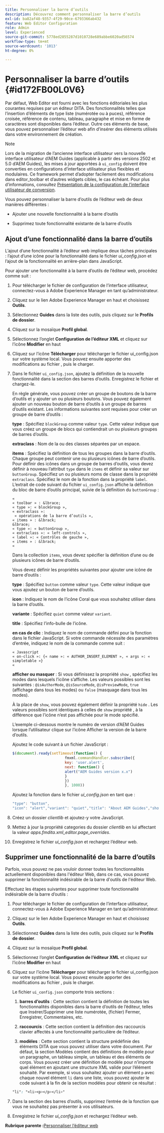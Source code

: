 ```yaml
---
title: Personnaliser la barre d’outils
description: Découvrez comment personnaliser la barre d’outils
exl-id: ba82af48-9357-4f29-90ce-6793366ab432
feature: Web Editor Configuration
role: Admin
level: Experienced
source-git-commit: 5778ed2855287d1010728e689abbe6020ad56574
workflow-type: tm+mt
source-wordcount: '1013'
ht-degree: 0%

---
```


# Personnaliser la barre d’outils {#id172FB00L0V6}

Par défaut, Web Editor est fourni avec les fonctions éditoriales les plus courantes requises par un éditeur DITA. Des fonctionnalités telles que l’insertion d’éléments de type liste \(numérotée ou à puces\), référence croisée, référence de contenu, tableau, paragraphe et mise en forme de caractères sont disponibles dans l’éditeur. Outre ces éléments de base, vous pouvez personnaliser l’éditeur web afin d’insérer des éléments utilisés dans votre environnement de création.

>[!NOTE]
>
> Lors de la migration de l’ancienne interface utilisateur vers la nouvelle interface utilisateur d’AEM Guides (applicable à partir des versions 2502 et 5.0 d’AEM Guides), les mises à jour apportées à `ui_config` doivent être converties en configurations d’interface utilisateur plus flexibles et modulaires. Ce framework permet d’adopter facilement des modifications dans editor_toolbar et d’autres widgets cibles, le cas échéant. Pour plus d’informations, consultez [Présentation de la configuration de l’interface utilisateur de conversion](https://experienceleague.adobe.com/fr/docs/experience-manager-guides-learn/videos/advanced-user-guide/conver-ui-config).

Vous pouvez personnaliser la barre d’outils de l’éditeur web de deux manières différentes :

- Ajouter une nouvelle fonctionnalité à la barre d’outils

- Supprimez toute fonctionnalité existante de la barre d’outils


## Ajout d’une fonctionnalité dans la barre d’outils

L’ajout d’une fonctionnalité à l’éditeur web implique deux tâches principales : l’ajout d’une icône pour la fonctionnalité dans le fichier *ui\_config.json* et l’ajout de la fonctionnalité en arrière-plan dans JavaScript.

Pour ajouter une fonctionnalité à la barre d’outils de l’éditeur web, procédez comme suit :

1. Pour télécharger le fichier de configuration de l’interface utilisateur, connectez-vous à Adobe Experience Manager en tant qu’administrateur.

1. Cliquez sur le lien Adobe Experience Manager en haut et choisissez **Outils**.
1. Sélectionnez **Guides** dans la liste des outils, puis cliquez sur le **Profils de dossier**.
1. Cliquez sur la mosaïque **Profil global**.
1. Sélectionnez l’onglet **Configuration de l’éditeur XML** et cliquez sur l’icône **Modifier** en haut
1. Cliquez sur l’icône **Télécharger** pour télécharger le fichier ui\_config.json sur votre système local. Vous pouvez ensuite apporter des modifications au fichier , puis le charger.
1. Dans le fichier `ui_config.json`, ajoutez la définition de la nouvelle fonctionnalité dans la section des barres d’outils. Enregistrez le fichier et chargez-le.

   En règle générale, vous pouvez créer un groupe de boutons de la barre d’outils et y ajouter un ou plusieurs boutons. Vous pouvez également ajouter un nouveau bouton de barre d’outils à un groupe de barres d’outils existant. Les informations suivantes sont requises pour créer un groupe de barre d’outils :

   **type** :   Spécifiez `blockGroup` comme valeur `type`. Cette valeur indique que vous créez un groupe de blocs qui contiendrait un ou plusieurs groupes de barres d’outils.

   **extraclass** :   Nom de la ou des classes séparées par un espace.

   **items** :   Spécifiez la définition de tous les groupes dans la barre d’outils. Chaque groupe peut contenir une ou plusieurs icônes de barre d’outils. Pour définir des icônes dans un groupe de barres d’outils, vous devez définir à nouveau l’attribut `type` dans le `items` et définir sa valeur sur `buttonGroup`. Spécifiez un ou plusieurs noms de classe dans la propriété `extraclass`. Spécifiez le nom de la fonction dans la propriété `label`. L’extrait de code suivant du fichier `ui_config.json` affiche la définition du bloc de barre d’outils principal, suivie de la définition du `buttonGroup` :

       « 
       « toolbar » : &lbrace;
       « type »: « blockGroup »,
       « extraclass »:
        « opérations de la barre d’outils »,
       « items » : &lbrack;
       &lbrace;
       « type »: « buttonGroup »,
       « extraclass »: « left-controls »,
       « label »: « Contrôles de gauche »,
       « items » : &lbrack;
       « 
   
   Dans la collection `items`, vous devez spécifier la définition d’une ou de plusieurs icônes de barre d’outils.

   Vous devez définir les propriétés suivantes pour ajouter une icône de barre d’outils :

   **type** :   Spécifiez `button` comme valeur `type`. Cette valeur indique que vous ajoutez un bouton de barre d’outils.

   **icon** :   Indiquez le nom de l’icône Coral que vous souhaitez utiliser dans la barre d’outils.

   **variante** :   Spécifiez `quiet` comme valeur `variant`.

   **title** :   Spécifiez l’info-bulle de l’icône.

   **en cas de clic** :   Indiquez le nom de commande défini pour la fonction dans le fichier JavaScript. Si votre commande nécessite des paramètres d’entrée, indiquez le nom de la commande comme suit :

       « Javascript 
       « on-click »: {« name »: « AUTHOR_INSERT_ELEMENT », « args »: « simpletable »}
       « 
   
   **afficher ou masquer** :   Si vous définissez la propriété `show` , spécifiez les modes dans lesquels l’icône s’affiche. Les valeurs possibles sont les suivantes : `@isAuthorMode`, `@isSourceMode`, `@isPreviewMode`, `true` \(affichage dans tous les modes\) ou `false` \(masquage dans tous les modes\).

   À la place de `show`, vous pouvez également définir la propriété `hide` . Les valeurs possibles sont identiques à celles de `show` propriété , à la différence que l’icône n’est pas affichée pour le mode spécifié.

   L’exemple ci-dessous montre le numéro de version d’AEM Guides lorsque l’utilisateur clique sur l’icône Afficher la version de la barre d’outils.

   Ajoutez le code suivant à un fichier JavaScript :

   ```Javascript
   $(document).ready(setTimeout(function() {
                           fmxml.commandHandler.subscribe({
                           key: 'user.alert',
                           next: function() {
                           alert("AEM Guides version x.x")
                           }
                           })
                           }, 1000))
   ```

   Ajoutez la fonction dans le fichier *ui\_config.json* en tant que :

   ```Javascript
   "type": "button",
   "icon": "alert","variant": "quiet","title": "About AEM Guides","show": "true","on-click": "user.alert"
   ```

1. Créez un dossier *clientlib* et ajoutez-y votre JavaScript.

1. Mettez à jour la propriété categories du dossier *clientlib* en lui affectant la valeur *apps.fmdita.xml\_editor.page\_overrides*.

1. Enregistrez le fichier *ui\_config.json* et rechargez l’éditeur web.


## Supprimer une fonctionnalité de la barre d’outils

Parfois, vous pouvez ne pas vouloir donner toutes les fonctionnalités actuellement disponibles dans l&#39;éditeur Web, dans ce cas, vous pouvez supprimer la fonctionnalité indésirable de la barre d&#39;outils de l&#39;éditeur Web.

Effectuez les étapes suivantes pour supprimer toute fonctionnalité indésirable de la barre d’outils :

1. Pour télécharger le fichier de configuration de l’interface utilisateur, connectez-vous à Adobe Experience Manager en tant qu’administrateur.

1. Cliquez sur le lien Adobe Experience Manager en haut et choisissez **Outils**.
1. Sélectionnez **Guides** dans la liste des outils, puis cliquez sur le **Profils de dossier**.
1. Cliquez sur la mosaïque **Profil global**.
1. Sélectionnez l’onglet **Configuration de l’éditeur XML** et cliquez sur l’icône **Modifier** en haut
1. Cliquez sur l’icône **Télécharger** pour télécharger le fichier ui\_config.json sur votre système local. Vous pouvez ensuite apporter des modifications au fichier , puis le charger.

   Le fichier `ui_config.json` comporte trois sections :

   1. **barres d’outils** :   Cette section contient la définition de toutes les fonctionnalités disponibles dans la barre d’outils de l’éditeur, telles que Insérer/Supprimer une liste numérotée, \(fichier\) Fermer, Enregistrer, Commentaires, etc.

   1. **raccourcis** :   Cette section contient la définition des raccourcis clavier affectés à une fonctionnalité particulière de l’éditeur.

   1. **modèles** :   Cette section contient la structure prédéfinie des éléments DITA que vous pouvez utiliser dans votre document. Par défaut, la section Modèles contient des définitions de modèle pour un paragraphe, un tableau simple, un tableau et des éléments de corps. Vous pouvez créer une définition de modèle pour n’importe quel élément en ajoutant une structure XML valide pour l’élément souhaité. Par exemple, si vous souhaitez ajouter un élément `p` avec chaque nouvel élément `li` dans une liste, vous pouvez ajouter le code suivant à la fin de la section modèles pour obtenir ce résultat :

   ```css
   "li": "<li><p></p></li>"
   ```

1. Dans la section des barres d’outils, supprimez l’entrée de la fonction que vous ne souhaitez pas présenter à vos utilisateurs.

1. Enregistrez le fichier *ui\_config.json* et rechargez l’éditeur web.


**Rubrique parente :**&#x200B;[ Personnaliser l’éditeur web](conf-web-editor.md)
